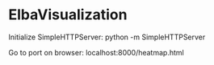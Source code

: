 # ElbaVisualization

Initialize SimpleHTTPServer: 
	python -m SimpleHTTPServer 

Go to port on browser: 
	localhost:8000/heatmap.html